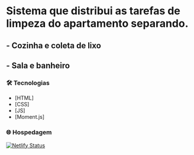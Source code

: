 # Sistema que distribui as tarefas de limpeza do apartamento separando.
## - Cozinha e coleta de lixo 
## - Sala e banheiro

### 🛠️ Tecnologias 
- [HTML]
- [CSS]
- [JS]
- [Moment.js]


### 🌐 Hospedagem 
[![Netlify Status](https://api.netlify.com/api/v1/badges/1cda930a-d794-43c9-9b5a-c83d51a41513/deploy-status)](https://app.netlify.com/sites/limpeza-b1-202/deploys)

<h1 aling='center '>
<img src="./assets/img/Animação-home-responsive.gif" alt="">
</h1>